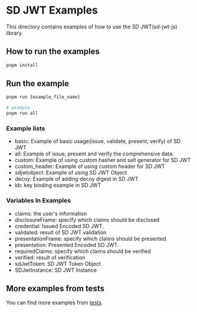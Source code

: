 # SD JWT Examples

This directory contains examples of how to use the SD JWT(sd-jwt-js) library.

## How to run the examples

```bash
pnpm install
```

## Run the example

```bash
pnpm run {example_file_name}

# example
pnpm run all
```

### Example lists

- basic: Example of basic usage(issue, validate, present, verify) of SD JWT
- all: Example of issue, present and verify the comprehensive data.
- custom: Example of using custom hasher and salt generator for SD JWT
- custom_header: Example of using custom header for SD JWT
- sdjwtobject: Example of using SD JWT Object
- decoy: Example of adding decoy digest in SD JWT
- kb: key binding example in SD JWT

### Variables In Examples

- claims: the user's information
- disclosureFrame: specify which claims should be disclosed
- credential: Issued Encoded SD JWT.
- validated: result of SD JWT validation
- presentationFrame: specify which claims should be presented
- presentation: Presented Encoded SD JWT.
- requiredClaims: specify which claims should be verified
- verified: result of verification
- sdJwtToken: SD JWT Token Object
- SDJwtInstance: SD JWT Instance

## More examples from tests

You can find more examples from [tests](../test).
